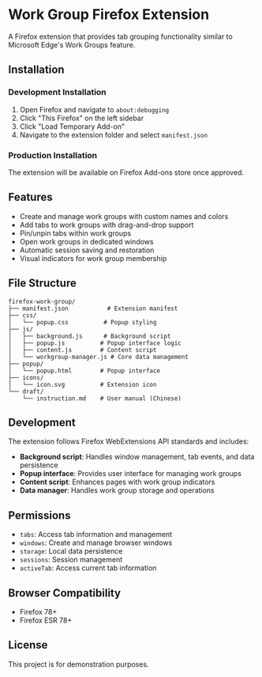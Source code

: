 # Work Group Firefox Extension

A Firefox extension that provides tab grouping functionality similar to Microsoft Edge's Work Groups feature.

## Installation

### Development Installation

1. Open Firefox and navigate to `about:debugging`
2. Click "This Firefox" on the left sidebar
3. Click "Load Temporary Add-on"
4. Navigate to the extension folder and select `manifest.json`

### Production Installation

The extension will be available on Firefox Add-ons store once approved.

## Features

- Create and manage work groups with custom names and colors
- Add tabs to work groups with drag-and-drop support
- Pin/unpin tabs within work groups
- Open work groups in dedicated windows
- Automatic session saving and restoration
- Visual indicators for work group membership

## File Structure

```
firefox-work-group/
├── manifest.json           # Extension manifest
├── css/
│   └── popup.css          # Popup styling
├── js/
│   ├── background.js      # Background script
│   ├── popup.js          # Popup interface logic
│   ├── content.js        # Content script
│   └── workgroup-manager.js # Core data management
├── popup/
│   └── popup.html        # Popup interface
├── icons/
│   └── icon.svg          # Extension icon
└── draft/
    └── instruction.md    # User manual (Chinese)
```

## Development

The extension follows Firefox WebExtensions API standards and includes:

- **Background script**: Handles window management, tab events, and data persistence
- **Popup interface**: Provides user interface for managing work groups
- **Content script**: Enhances pages with work group indicators
- **Data manager**: Handles work group storage and operations

## Permissions

- `tabs`: Access tab information and management
- `windows`: Create and manage browser windows
- `storage`: Local data persistence
- `sessions`: Session management
- `activeTab`: Access current tab information

## Browser Compatibility

- Firefox 78+
- Firefox ESR 78+

## License

This project is for demonstration purposes.
